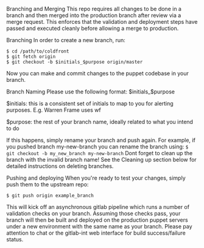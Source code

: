 Branching and Merging
This repo requires all changes to be done in a branch and then merged into the
production branch after review via a merge request. This enforces that the
validation and deployment steps have passed and executed cleanly before
allowing a merge to production.

Branching
In order to create a new branch, run:

    $ cd /path/to/coldfront
    $ git fetch origin
    $ git checkout -b $initials_$purpose origin/master
Now you can make and commit changes to the puppet codebase in your branch.

Branch Naming
Please use the following format:  $initials_$purpose


$initials: this is a consistent set of initials to map to you for alerting purposes.  E.g. Warren Frame uses wf

$purpose: the rest of your branch name, ideally related to what you intend to do

If this happens, simply rename your
branch and push again. For example, if you pushed branch my-new-branch you can
rename the branch using:
    `$ git checkout -b my_new_branch my-new-branch`
Dont forget to clean up the branch with the invalid branch name! See the
Cleaning up section below for detailed instructions on deleting
branches.

Pushing and deploying
When you're ready to test your changes, simply push them to the upstream repo:

`$ git push origin example_branch`

This will kick off an asynchronous gitlab pipeline which runs a number of
validation checks on your branch. Assuming those checks pass, your branch will
then be built and deployed on the production puppet servers under a new
environment with the same name as your branch.
Please pay attention to chat or the gitlab-int web interface for build
success/failure status.


